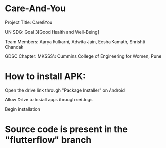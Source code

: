 # Care-And-You

Project Title: Care&You

UN SDG: Goal 3[Good Health and Well-Being]

Team Members: Aarya Kulkarni, Adwita Jain, Eesha Kamath, Shrishti Chandak

GDSC Chapter: MKSSS's Cummins College of Engineering for Women, Pune

# How to install APK:

Open the drive link through "Package Installer" on Android

Allow Drive to install apps through settings

Begin installation

# Source code is present in the "flutterflow" branch
